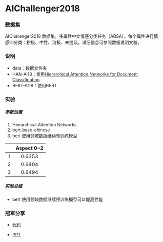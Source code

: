 # AIChallenger2018

### 数据集
AIChallenger2018 数据集，多属性中文情感分类任务（ABSA）。每个属性进行情感四分类：积极、中性、消极、未提及。详细信息可参照数据说明文档。

### 说明

- data：数据文件夹
- HAN-AI18：使用[Hierarchical Attention Networks for Document Classification](https://www.cs.cmu.edu/~hovy/papers/16HLT-hierarchical-attention-networks.pdf)
- BERT-AI18：使用BERT

### 实验

##### 参数设置
1. Hierarchical Attention Networks
2. bert-base-chinese
3. bert 使用领域数据继续预训练模型

|      | Aspect 0~2 |
| :--: | :--------: |
|  1   |   0.6353   |
|  2   |   0.6404   |
|  3   |   0.6494   |

##### 实验总结

- bert 使用领域数据继续预训练模型可以提高性能

### 冠军分享

- [代码](https://github.com/chenghuige/wenzheng/tree/master/projects/ai2018/sentiment)

- [PPT](https://mp.weixin.qq.com/s/W0PhbE8149nD3Venmy33tw)